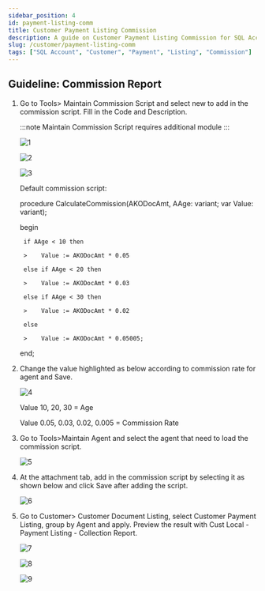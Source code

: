 ```yaml
---
sidebar_position: 4
id: payment-listing-comm
title: Customer Payment Listing Commission
description: A guide on Customer Payment Listing Commission for SQL Account
slug: /customer/payment-listing-comm
tags: ["SQL Account", "Customer", "Payment", "Listing", "Commission"]
---
```


## Guideline: Commission Report

1. Go to Tools> Maintain Commission Script and select new to add in the commission
   script. Fill in the Code and Description.

    :::note
    Maintain Commission Script requires additional module
    :::

    ![1](/img/customer/comm/1.png)

    ![2](/img/customer/comm/2.png)

    ![3](/img/customer/comm/3.png)

    Default commission script:

    procedure CalculateCommission(AKODocAmt, AAge: variant; var Value: variant);

    begin

        if AAge < 10 then

        >    Value := AKODocAmt * 0.05

        else if AAge < 20 then

        >    Value := AKODocAmt * 0.03

        else if AAge < 30 then

        >    Value := AKODocAmt * 0.02

        else

        >    Value := AKODocAmt * 0.05005;

    end;

2. Change the value highlighted as below according to commission rate for agent and Save.

   ![4](/img/customer/comm/4.png)

    Value 10, 20, 30 = Age

    Value 0.05, 0.03, 0.02, 0.005 = Commission Rate

3. Go to Tools>Maintain Agent and select the agent that need to load the commission script.

    ![5](/img/customer/comm/5.png)

4. At the attachment tab, add in the commission script by selecting it as shown below and click Save after adding the script.

    ![6](/img/customer/comm/6.png)

5. Go to Customer> Customer Document Listing, select Customer Payment Listing, group by Agent and apply. Preview the result with Cust Local - Payment Listing - Collection Report.

    ![7](/img/customer/comm/7.png)

    ![8](/img/customer/comm/8.png)

    ![9](/img/customer/comm/9.png)
